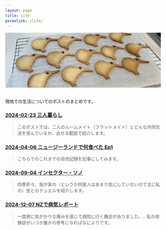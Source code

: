 ```yaml
---
layout: page
title: Life
permalink: /life/
---
```


<div style="text-align: center">
    <img src="../image/kiwi_bickey.jpg"><br>
</div><br>


現地での生活についてのポストのまとめです。

<h3>
<a href="https://sonoinnz.com/2024/02/23/%E4%B8%89%E4%BA%BA%E6%9A%AE%E3%82%89%E3%81%97.html" target="_blank">
2024-02-23 三人暮らし
</a>
</h3>


> このポストでは、二人のルームメイト（フラットメイト）とどんな共同生活を営んでいるか、出せる範囲で紹介します。



<h3>
<a href="https://sonoinnz.com/2024/04/06/%E3%83%8B%E3%83%A5%E3%83%BC%E3%82%B8%E3%83%BC%E3%83%A9%E3%83%B3%E3%83%89%E3%81%A7%E4%BD%95%E9%A3%9F%E3%81%B9%E3%81%9F-ep1.html" target="_blank">
2024-04-06 ニュージーランドで何食べた Ep1
</a>
</h3>

> こちらでのこれまでの自炊記録を記事にしてみます。



<h3>
<a href="https://sonoinnz.com/2024/09/04/インセクター-ソノ.html" target="_blank">
2024-09-04 インセクター・ソノ
</a>
</h3>


> 四季折々、我が家の（というか同居人はあまり気にしていないので主に私の）虫とのデュエルを紹介します。



<h3>
<a href="https://sonoinnz.com/2024/12/07/NZで病気レポート.html" target="_blank">
2024-12-07 NZで病気レポート
</a>
</h3>



> 一度肺に気がかりな痛みを感じて病院に行く機会がありました。.. 私の体験談がいつか誰かの参考になればなによりです。
